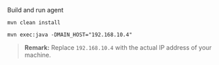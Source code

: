 Build and run agent

```
mvn clean install

mvn exec:java -DMAIN_HOST="192.168.10.4"
```

> **Remark:** Replace `192.168.10.4` with the actual IP address of your machine.